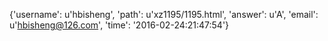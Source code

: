 {'username': u'hbisheng', 'path': u'xz1195/1195.html', 'answer': u'A', 'email': u'hbisheng@126.com', 'time': '2016-02-24:21:47:54'}